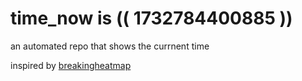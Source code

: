 # time_now is (( 1732784400885 ))

an automated repo that shows the currnent time

inspired by [breakingheatmap](https://github.com/breakingheatmap/breakingheatmap)